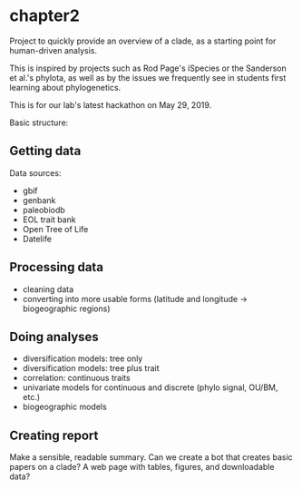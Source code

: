 # chapter2
Project to quickly provide an overview of a clade, as a starting point for human-driven analysis.

This is inspired by projects such as Rod Page's iSpecies or the Sanderson et al.'s phylota, as well as by the issues we frequently see in students first learning about phylogenetics.

This is for our lab's latest hackathon on May 29, 2019.

Basic structure:

## Getting data

Data sources:

* gbif
* genbank
* paleobiodb
* EOL trait bank
* Open Tree of Life
* Datelife

## Processing data

* cleaning data
* converting into more usable forms (latitude and longitude -> biogeographic regions)

## Doing analyses

* diversification models: tree only
* diversification models: tree plus trait
* correlation: continuous traits
* univariate models for continuous and discrete (phylo signal, OU/BM, etc.)
* biogeographic models


## Creating report

Make a sensible, readable summary. Can we create a bot that creates basic papers on a clade? A web page with tables, figures, and downloadable data?
